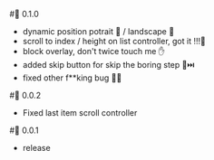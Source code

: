 #🐞 0.1.0

* dynamic position potrait 📱 / landscape 🔄
* scroll to index / height on list controller, got it !!!🔫
* block overlay, don't twice touch me ✋
* added skip button for skip the boring step 🥱⏭️
* fixed other f**king bug 🤜💢

#🐞 0.0.2

* Fixed last item scroll controller

#🐞 0.0.1

* release


